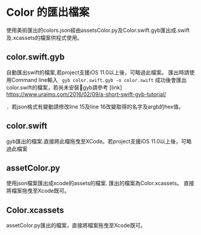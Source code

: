 #  Color 的匯出檔案
使用美術匯出的colors.json經由assetsColor.py及Color.swift.gyb匯出成.swift及.xcassets的檔案供程式使用。

## color.swift.gyb
自動匯出swift的檔案,若project支援iOS 11.0以上後，可略過此檔案。
匯出時請使用Command line輸入 
` gyb color.swift.gyb -o color.swift`
成功後會匯出color.swift的檔案，若尚未安裝gyb請參考
[link] https://www.uraimo.com/2016/02/09/a-short-swift-gyb-tutorial/

．若json格式有變動請修改line 15及line 16改變取得的名字及argb的hex值。

## color.swift
gyb匯出的檔案.直接將此檔拖曳至XCode。若project支援iOS 11.0以上後，可略過此檔案
 
 ## assetColor.py
 使用json檔案匯出成xcode的assets的檔案. 匯出的檔案為Color.xcassets。
 直接將檔案拖曳至Xcode既可。

## Color.xcassets
assetColor.py匯出的檔案，直接將檔案拖曳至Xcode既可。
